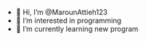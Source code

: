 - 👋 Hi, I’m @MarounAttieh123
- 👀 I’m interested in programming
- 🌱 I’m currently learning new program

<!---
MarounAttieh123/MarounAttieh123 is a ✨ special ✨ repository because its `README.md` (this file) appears on your GitHub profile.
You can click the Preview link to take a look at your changes.
--->
